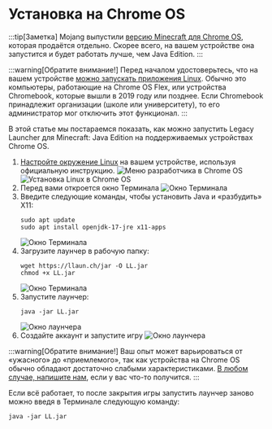 # Установка на Chrome OS

:::tip[Заметка]
Mojang выпустили [версию Minecraft для Chrome OS](https://play.google.com/store/apps/details?id=com.mojang.minecraftpe), которая продаётся отдельно.
Скорее всего, на вашем устройстве она запустится и будет работать лучше, чем Java Edition.
:::

:::warning[Обратите внимание!]
Перед началом удостоверьтесь, что на вашем устройстве [можно запускать
приложения Linux](https://sites.google.com/a/chromium.org/dev/chromium-os/chrome-os-systems-supporting-linux).
Обычно это компьютеры, работающие на Chrome OS Flex, или устройства Chromebook, которые вышли в 2019 году или позднее.
Если Chromebook принадлежит организации (школе или университету), то его администратор мог отключить этот функционал.
:::

В этой статье мы постараемся показать, как можно запустить Legacy Launcher для Minecraft: Java Edition на поддерживаемых устройствах Chrome OS.

1. [Настройте окружение Linux](https://support.google.com/chromebook/answer/9145439) на вашем устройстве, используя официальную инструкцию. ![Меню разработчика в Chrome OS](/img/chromeos_1.png) ![Установка Linux в Chrome OS](/img/chromeos_2.png)
2. Перед вами откроется окно Терминала ![Окно Терминала](/img/chromeos_3.png)
3. Введите следующие команды, чтобы установить Java и «разбудить» X11:
   ```shell
   sudo apt update
   sudo apt install openjdk-17-jre x11-apps
   ```
   ![Окно Терминала](/img/chromeos_4.png)
4. Загрузите лаунчер в рабочую папку:
   ```shell
   wget https://llaun.ch/jar -O LL.jar
   chmod +x LL.jar
   ```
   ![Окно Терминала](/img/chromeos_5.png)
5. Запустите лаунчер:
   ```shell
   java -jar LL.jar
   ```
   ![Окно лаунчера](/img/chromeos_6.png)
6. Создайте аккаунт и запустите игру
   ![Окно лаунчера](/img/chromeos_7.png)

:::warning[Обратите внимание!]
Ваш опыт может варьироваться от «ужасного» до «приемлемого», так как устройства на Chrome OS обычно обладают достаточно слабыми характеристиками.
[В любом случае, напишите нам](https://llaun.ch/discord), если у вас что-то получится.
:::

Если всё работает, то после закрытия игры запустить лаунчер заново можно введя в Терминале следующую команду:
```shell
java -jar LL.jar
```
